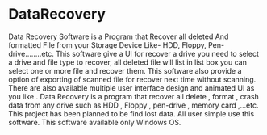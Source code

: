 # DataRecovery
Data Recovery Software is a Program that Recover all deleted And formatted File from your Storage Device Like- HDD, Floppy, Pen-drive……..etc.                                                                        This software give a UI for recover a drive you need to select a drive and file type to recover, all deleted file will list in list box you can select one or more file and recover them. This software also provide a option of exporting of scanned file for recover next time without scanning. There are also available multiple user interface design and animated UI as you like . Data Recovery is a program that recover all delete , format , crash data from any drive such as HDD , Floppy , pen-drive , memory card ,…etc. This project has been planned to be find lost data. All user simple use this software. This software available only Windows OS.
